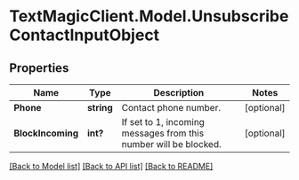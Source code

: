 # TextMagicClient.Model.UnsubscribeContactInputObject
## Properties

Name | Type | Description | Notes
------------ | ------------- | ------------- | -------------
**Phone** | **string** | Contact phone number. | [optional] 
**BlockIncoming** | **int?** | If set to 1, incoming messages from this number will be blocked. | [optional] 

[[Back to Model list]](../README.md#documentation-for-models) [[Back to API list]](../README.md#documentation-for-api-endpoints) [[Back to README]](../README.md)

